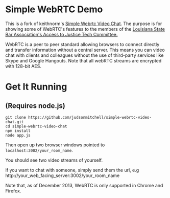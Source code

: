 # Simple WebRTC Demo

This is a fork of keithnorm's [Simple Webrtc Video Chat](https://github.com/keithnorm/simple-webrtc-video-chat).  The purpose is for showing 
some of WebRTC's features to the members of the [Louisiana State Bar Association's Access to Justice Tech Committee.](http://www.lsba.org/atj/)

WebRTC is a peer to peer standard allowing browsers to connect directly and transfer information without a central server. This means you can video chat
with clients and colleagues without the use of third-party services like Skype and Google Hangouts. Note that all webRTC streams are encrypted with 128-bit AES.

# Get It Running
## (Requires node.js)
    git clone https://github.com/judsonmitchell/simple-webrtc-video-chat.git
    cd simple-webrtc-video-chat
    npm install
    node app.js

Then open up two browser windows pointed to `localhost:3002/your_room_name`. 

You should see two video streams of yourself.  

If you want to chat with someone, simply send them the url, e.g http://your_web_facing_server:3002/your_room_name

Note that, as of December 2013, WebRTC is only supported in Chrome and Firefox.

